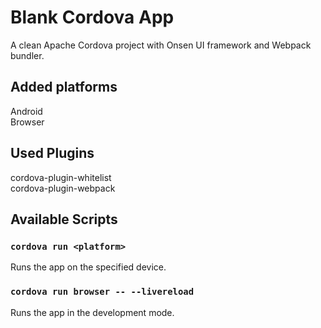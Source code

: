 # Blank Cordova App

A clean Apache Cordova project with Onsen UI framework and Webpack bundler.

## Added platforms

Android  
Browser  

## Used Plugins

cordova-plugin-whitelist  
cordova-plugin-webpack  

## Available Scripts  

### `cordova run <platform>`

Runs the app on the specified device.

### `cordova run browser -- --livereload`  

Runs the app in the development mode.
